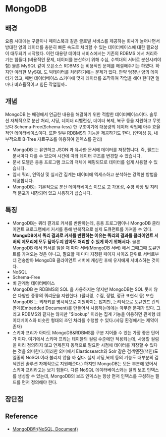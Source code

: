 # MongoDB

## 배경

요즘 시대에는 구글이나 페이스북과 같은 글로벌 서비스를 제공하는 회사가 늘어나면서 방대한 양의 데이터를 충분히 빠른 속도로 처리할 수 있는 데이터베이스에 대한 필요성이 대두되기 시작했다. 이런 대용량 데이터 서비스에서는 기존의 RDBMS 에서 처리하기는 힘들다.(비용적인 문제, 데이터를 분산하기 위해 수십, 수백대의 서버로 분산시켜야함) 물론 MySQL 같이 오픈소스 RDBMS 는 비용적인 문제를 해결해주기는 하였다. 하지만 이러한 MySQL 도 빅데이터를 처리하기에는 문제가 있다. 만약 엄청난 양의 데이터가 있고, 매번 데이터베이스 스키마에 맞게 데이터를 조작하여 작업을 해야 한다면 얼마나 비효율적이고 힘든 작업일까..

## 개념

MongoDB 는 배경에서 언급한 내용을 해결하기 위한 적합한 데이터베이스이다. 솔루션 자체적으로 분산 처리, 샤딩, 데이터 리벨런싱, 데이터 복제, 복구 등을 지원하고 무엇보다 Schema-Free(Schema-less) 한 구조이기에 대용량의 데이터 작업에 아주 효율적인 데이터베이스이다. 또한 일부 RDBMS의 기능을 제공하기도 한다. (인덱싱 등, 내부적으로 B-Tree 자료구조를 이용하여 인덱스를 관리)

- MongoDB 는 유연하고 JSON 과 유사한 문서에 데이터를 저장합니다. 즉, 필드는 문서마다 다를 수 있으며 시간에 따라 데이터 구조를 변경할 수 있습니다.
- 문서 모델은 응용 프로그램 코드의 객체에 매핑되므로 데이터를 쉽게 사용할 수 있습니다.
- 임시 쿼리, 인덱싱 및 실시간 집계는 데이터에 엑세스하고 분석하는 강력한 방법을 제공합니다.
- MongoDB는 기본적으로 분산 데이터베이스 이므로 고 가용성, 수평 확장 및 지리적 분포가 내장되어 있고 사용하기 쉽습니다.

## 특징

- MongoDB는 쿼리 결과로 커서를 반환하는데, 응용 프로그램이나 MongoDB 클라이언트 프로그램에서 커서를 통해 반복적으로 실제 도큐먼트를 가져올 수 있다. **MongoDB에서 쿼리 결과로 커서를 반환하는 이유는 쿼리의 결과를 클라이언트 서버의 메모리에 모두 담아두지 않아도 처리할 수 있게 하기 위해서다.** 물론 MongoDB 에서 커서를 읽을 때 마다 서버(MongoDB 서버) 에서 그때그때 도큐먼트를 가져오는 것은 아니고, 필요할 때 마다 지정된 페이지 사이즈 단위로 서버로부터 전송받아 MongoDB 클라이언트 서버에 캐싱한 후에 유저에게 서비스하는 것이다.
- NoSQL
- Schema-Free
- 비 관계형 데이터베이스
- MongoDB 는 RDBMS의 SQL 을 사용하지는 않지만 MongoDB는 SQL 못지 않은 다양한 종류의 쿼리문을 지원한다. (필터링, 수집, 정렬, 정규 표현식 등) 또한 MongoDB 는 외래키를 명시적으로 지원하지는 않지만, 논리적으로 도큐만드 간의 관계(Embedded Document)를 만들어서 사용하는데에는 아무런 문제가 없다. 그리고 RDBMS와 같지는 않지만 "$lookup" 이라는 집계 기능을 이용하면 관계형 데이터베이스와 비슷한 형태의 조인 처리를 수행할 수 있다.(샤딩 환경에서는 제약이 존재)
- 스키마 프리가 아마도 MongoDB&RDBMS를 구분 지어줄 수 있는 가장 좋은 단어가 이다. 여기에서 스키마 프리는 테이블의 컬럼 수준에만 적용되는데, 사용할 컬럼을 미리 정의하지 않고 언제든지 동적으로 필요한 시점에 데이터를 저장할 수 있다는 것을 의미한다.(이러한 의미에서 Elasticsearch와 Solr 같은 검색엔진(색인)도 일종의 NoSQL이라 불리지 않을 까 싶다. 실제 샤딩,복제 등의 기능도 대부분의 검색엔진 솔루션 자체적으로 지원해준다.) 하지만 MongoDB는 모든 부분에 있어서 스키마 프리라고는 보기 힘들다. 다른 NoSQL 데이터베이스와는 달리 보조 인덱스를 생성할 수 있는데, MongoDB의 보조 인덱스는 항상 먼저 인덱스를 구성하는 필드를 먼저 정의해야 한다.

## 장단점

## Reference

- [MongoDB란(NoSQL, Document)](https://coding-start.tistory.com/273)